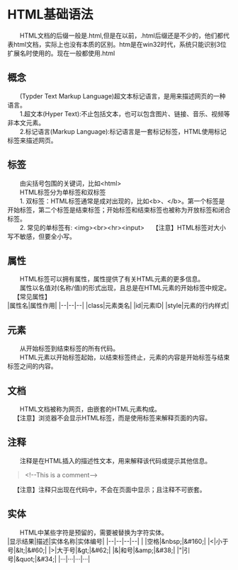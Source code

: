 # HTML基础语法

&emsp;&emsp;HTML文档的后缀一般是.html,但是在以前，.html后缀还是不少的，他们都代表html文档，实际上也没有本质的区别。htm是在win32时代，系统只能识别3位扩展名时使用的。现在一般都使用.html

## 概念
&emsp;&emsp;(Typder Text Markup Language)超文本标记语言，是用来描述网页的一种语言。  
&emsp;&emsp;1.超文本(Hyper Text):不止包括文本，也可以包含图片、链接、音乐、视频等非本文元素。  
&emsp;&emsp;2.标记语言(Markup Language):标记语言是一套标记标签，HTML使用标记标签来描述网页。  

## 标签  
&emsp;&emsp;由尖括号包围的关键词，比如\<html\>  
&emsp;&emsp;HTML标签分为单标签和双标签  
&emsp;&emsp;1. 双标签：HTML标签通常是成对出现的，比如\<b\>、\</b\>。第一个标签是开始标签，第二个标签是结束标签；开始标签和结束标签也被称为开放标签和闭合标签。   
&emsp;&emsp;2. 常见的单标签有: \<img\>\<br\>\<hr\>\<input\>
&emsp;【注意】HTML标签对大小写不敏感，但要全小写。  

## 属性  
&emsp;&emsp;HTML标签可以拥有属性，属性提供了有关HTML元素的更多信息。  
&emsp;&emsp;属性以名值对(名称/值)的形式出现，且总是在HTML元素的开始标签中规定。  
&emsp;【常见属性】  
|属性名|属性作用|
|--|--|--|
|class|元素类名|
|id|元素ID|
|style|元素的行内样式|

## 元素
&emsp;&emsp;从开始标签到结束标签的所有代码。  
&emsp;&emsp;HTML元素以开始标签起始，以结束标签终止，元素的内容是开始标签与结束标签之间的内容。  

## 文档  
&emsp;&emsp;HTML文档被称为网页，由嵌套的HTML元素构成。  
&emsp;【注意】浏览器不会显示HTML标签，而是使用标签来解释页面的内容。  

## 注释  
&emsp;&emsp;注释是在HTML插入的描述性文本，用来解释该代码或提示其他信息。  
> \<!--This is a comment--\>

&emsp;【注意】注释只出现在代码中，不会在页面中显示；且注释不可嵌套。  

## 实体  
&emsp;&emsp;HTML中某些字符是预留的，需要被替换为字符实体。  
|显示结果|描述|实体名称|实体编号|
|--|--|--|--|
|  |空格|\&nbsp;|\&#160;|
|<|小于号|\&lt;|\&#60;|
|>|大于号|\&gt;|\&#62;|
|&|和号|\&amp;|\&#38;|
|"|引号|\&quot;|\&#34;|
|···|···|···|···|



